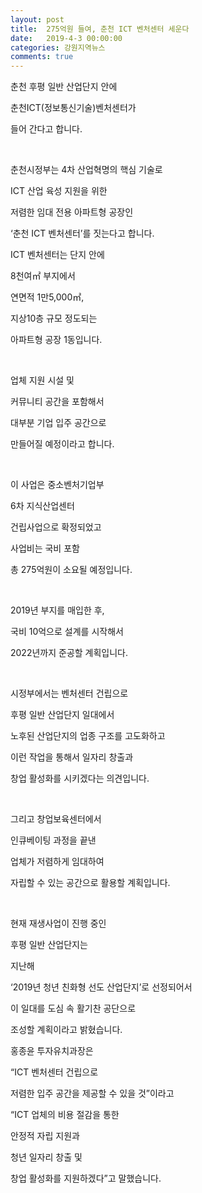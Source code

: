 ```yaml
---
layout: post
title:  275억원 들여, 춘천 ICT 벤처센터 세운다
date:   2019-4-3 00:00:00
categories: 강원지역뉴스
comments: true
---
```




<p>춘천 후평 일반 산업단지 안에 <br></p>
<p>춘천ICT(정보통신기술)벤처센터가 <br></p>
<p>들어 간다고 합니다. </p>
<p><br></p>
<p>춘천시정부는 4차 산업혁명의 핵심 기술로 <br></p>
<p>ICT 산업 육성 지원을 위한 <br></p>
<p>저렴한 임대 전용 아파트형 공장인<br></p>
<p>‘춘천 ICT 벤처센터’를 짓는다고 합니다.<br></p>
<p>ICT 벤처센터는 단지 안에 <br></p>
<p>8천여㎡ 부지에서 <br></p>
<p>연면적 1만5,000㎡, <br></p>
<p>지상10층 규모 정도되는 <br></p>
<p>아파트형 공장 1동입니다.</p>
<p><br></p>
<p>업체 지원 시설 및 <br></p>
<p>커뮤니티 공간을 포함해서 <br></p>
<p>대부분 기업 입주 공간으로 <br></p>
<p>만들어질 예정이라고 합니다.</p>
<p><br></p>
<p>이 사업은 중소벤처기업부 <br></p>
<p>6차 지식산업센터 <br></p>
<p>건립사업으로 확정되었고 <br></p>
<p>사업비는 국비 포함 <br></p>
<p>총 275억원이 소요될 예정입니다.</p>
<p><br></p>
<p>2019년 부지를 매입한 후, <br></p>
<p>국비 10억으로 설계를 시작해서&nbsp;<br></p>
<p>2022년까지 준공할 계획입니다.</p>
<p><br></p>
<p>시정부에서는 벤처센터 건립으로 <br></p>
<p>후평 일반 산업단지 일대에서 <br></p>
<p>노후된 산업단지의 업종 구조를 고도화하고 <br></p>
<p>이런 작업을 통해서 일자리 창출과 <br></p>
<p>창업 활성화를 시키겠다는 의견입니다.</p>
<p><br></p>
<p>그리고 창업보육센터에서 <br></p>
<p>인큐베이팅 과정을 끝낸 <br></p>
<p>업체가 저렴하게 임대하여 <br></p>
<p>자립할 수 있는 공간으로 활용할 계획입니다.</p>
<p><br></p>
<p>현재 재생사업이 진행 중인 <br></p>
<p>후평 일반 산업단지는 <br></p>
<p>지난해 <br></p>
<p>‘2019년 청년 친화형 선도 산업단지’로 선정되어서 <br></p>
<p>이 일대를 도심 속 활기찬 공단으로 <br></p>
<p>조성할 계획이라고 밝혔습니다.<br></p>
<p></p>
<p>홍종윤 투자유치과장은 <br></p>
<p>“ICT 벤처센터 건립으로 <br></p>
<p>저렴한 입주 공간을 제공할 수 있을 것”이라고 <br></p>
<p>“ICT 업체의 비용 절감을 통한 <br></p>
<p>안정적 자립 지원과 <br></p>
<p>청년 일자리 창출 및 <br></p>
<p>창업 활성화를 지원하겠다”고 말했습니다.<br></p>
